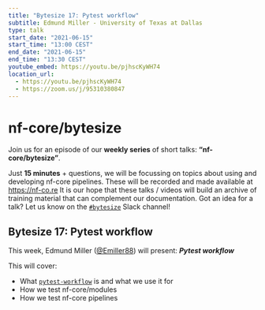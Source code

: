 ```yaml
---
title: "Bytesize 17: Pytest workflow"
subtitle: Edmund Miller - University of Texas at Dallas
type: talk
start_date: "2021-06-15"
start_time: "13:00 CEST"
end_date: "2021-06-15"
end_time: "13:30 CEST"
youtube_embed: https://youtu.be/pjhscKyWH74
location_url:
  - https://youtu.be/pjhscKyWH74
  - https://zoom.us/j/95310380847
---
```


# nf-core/bytesize

Join us for an episode of our **weekly series** of short talks: **“nf-core/bytesize”**.

Just **15 minutes** + questions, we will be focussing on topics about using and developing nf-core pipelines.
These will be recorded and made available at <https://nf-co.re>
It is our hope that these talks / videos will build an archive of training material that can complement our documentation. Got an idea for a talk? Let us know on the [`#bytesize`](https://nfcore.slack.com/channels/bytesize) Slack channel!

## Bytesize 17: Pytest workflow

This week, Edmund Miller ([@Emiller88](http://github.com/Emiller88/)) will present: _**Pytest workflow**_

This will cover:

* What [`pytest-workflow`](https://pytest-workflow.readthedocs.io/) is and what we use it for
* How we test nf-core/modules
* How we test nf-core pipelines
